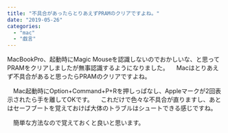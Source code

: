 ```yaml
---
title: "不具合があったらとりあえずPRAMのクリアですよね。"
date: "2019-05-26"
categories: 
  - "mac"
  - "戯言"
---
```


MacBookPro、起動時にMagic Mouseを認識しないのでおかしいな、と思ってPRAMをクリアしましたが無事認識するようになりました。 　Macはとりあえず不具合があると思ったらPRAMのクリアですよね。

　Mac起動時にOption+Command+P+Rを押しっぱなし、Appleマークが2回表示されたら手を離してOKです。 　これだけで色々な不具合が直りますし、あとはセーフブートを覚えておけば大体のトラブルはシュートできる感じですね。

　簡単な方法なので覚えておくと良いと思います。
